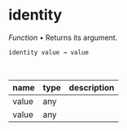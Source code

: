 # identity

_Function_ &bull; Returns its argument.

<pre><code>identity value &rarr; value</code></pre>
<br>

| name | type | description |
|------|------|-------------|
|value|any||
|value|any||


